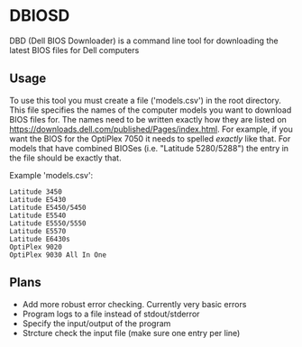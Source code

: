 # DBIOSD
DBD (Dell BIOS Downloader) is a command line tool for downloading the latest BIOS files for Dell computers

## Usage
To use this tool you must create a file ('models.csv') in the root directory.
This file specifies the names of the computer models you want to download BIOS files for.
The names need to be written exactly how they are listed on https://downloads.dell.com/published/Pages/index.html.
For example, if you want the BIOS for the OptiPlex 7050 it needs to spelled *exactly* like that.
For models that have combined BIOSes (i.e. "Latitude 5280/5288") the entry in the file should be exactly that.

Example 'models.csv':
```
Latitude 3450
Latitude E5430
Latitude E5450/5450
Latitude E5540
Latitude E5550/5550
Latitude E5570
Latitude E6430s
OptiPlex 9020
OptiPlex 9030 All In One
```

## Plans
- Add more robust error checking. Currently very basic errors
- Program logs to a file instead of stdout/stderror
- Specify the input/output of the program
- Strcture check the input file (make sure one entry per line)
